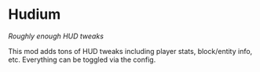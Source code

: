 # Hudium

*Roughly enough HUD tweaks*

This mod adds tons of HUD tweaks including player stats, block/entity info, etc. Everything can be toggled via the config.
